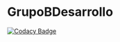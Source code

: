 # GrupoBDesarrollo
[![Codacy Badge](https://api.codacy.com/project/badge/Grade/ad901c0b16de4aaa982d29828c690b06)](https://app.codacy.com/manual/lauraAyala/GrupoBDesarrollo?utm_source=github.com&utm_medium=referral&utm_content=lauraAyala/GrupoBDesarrollo&utm_campaign=Badge_Grade_Dashboard)